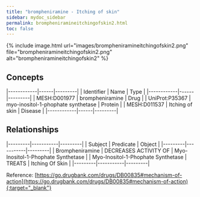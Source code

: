 ```yaml
---
title: "brompheniramine - Itching of skin"
sidebar: mydoc_sidebar
permalink: brompheniramineitchingofskin2.html
toc: false 
---
```


{% include image.html url="images/brompheniramineitchingofskin2.png" file="brompheniramineitchingofskin2.png" alt="brompheniramineitchingofskin2" %}

## Concepts

|------------|------|---------|
| Identifier | Name | Type    |
|------------|------|---------|
| MESH:D001977 | brompheniramine | Drug |
| UniProt:P35367 | myo-inositol-1-phophate synthetase | Protein |
| MESH:D011537 | Itching of skin | Disease |
|------------|------|---------|

## Relationships

|---------|-----------|---------|
| Subject | Predicate | Object  |
|---------|-----------|---------|
| Brompheniramine | DECREASES ACTIVITY OF | Myo-Inositol-1-Phophate Synthetase |
| Myo-Inositol-1-Phophate Synthetase | TREATS | Itching Of Skin |
|---------|-----------|---------|

Reference: [https://go.drugbank.com/drugs/DB00835#mechanism-of-action](https://go.drugbank.com/drugs/DB00835#mechanism-of-action){:target="_blank"}